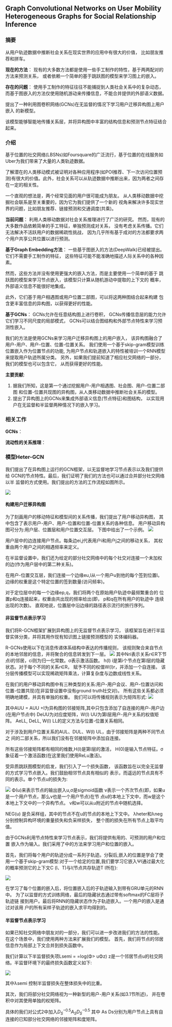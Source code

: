 ## Graph Convolutional Networks on User Mobility Heterogeneous Graphs for Social Relationship Inference

### 摘要
从用户轨迹数据中推断社会关系在现实世界的应用中有很大的价值，
比如朋友推荐和拼车。

**现在的方法**：
现有的大多数方法都是使用一些手工制作的特性，基于两两配对的方法来预测关系，
或者依赖一个简单的基于跳跃图的模型来学习图上的嵌入。

**存在的问题**：
使用手工制作的特征往往不能捕捉到人类社会关系中的复杂动态，
而基于图嵌入的方法仅使用随机游动来传播信息，不能合并提供的外部语义数据。

提出了一种利用图卷积网络(GCNs)在无监督的情况下学习用户迁移异构图上用户嵌入
的新模型。

该模型能够智能地传播关系层，并将异构图中丰富的结构信息和预测节点特征结合起来。

### 介绍

基于位置的社交网络(LBSNs)如Foursquare的广泛流行，基于位置的在线服务如Uber为我们带来了大量的人类轨迹数据。

了解潜在的人类移动模式被证明对各种应用程序(如POI推荐、下一次访问位置预测)有很大的价值。此外，社会关系可以从轨迹数据中推断出来，因为两者之间存在一定的相关性。

一个直观的想法是，两个经常见面的用户很可能成为朋友。
从人类移动数据中挖掘社会联系是至关重要的，因为它为我们提供了一个新的
视角来解决许多现实世界的问题，比如朋友推荐、链接预测和交通调度(共乘)。

**当前问题**：
利用人类移动数据对社会关系推理进行了广泛的研究。
然而，现有的大多数作品依赖简单的手工特征，单独预测成对关系，
没有考虑关系传播。它们无法解决不活跃用户的数据稀疏性挑战，
因为几乎所有基于成对的方法都要求两个用户共享公共位置以进行预测。

**基于Graph Embedding方法**：
一些基于图嵌入的方法(DeepWalk)已经被提出。它们不需要手工制作的特征，
这些特征可能不能准确地描述人际关系中的各种因素。

然而，这些方法并没有使用更强大的嵌入方法，而是主要使用一个简单的基于
跳跃图的模型来学习节点嵌入，该模型只计算从随机游动中提取的上下文的
概率，外部语义信息不能很好地集成。

此外，它们基于用户相遇图或用户位置二部图，可以将这两种图结合起来构建
包含更丰富信息的异构图，以获得更好的性能。

**基于GCNs**：
GCNs允许在任意结构图上进行卷积，
GCNs传播信息层的能力允许它们学习不同尺度的局部模式，
GCNs可以结合图结构和外部节点特性来学习预测性嵌入。

我们的方法是使用GCNs来学习用户迁移异构图上的用户嵌入，
该异构图融合了用户-用户、用户-位置、位置-位置关系。
我们使用一个基于skip-gram模型训练位置嵌入作为位置节点的功能,
为用户节点和轨道嵌入的特性被培训一个RNN模型来提取用户轨迹所属分类。
另外，如果我们提前知道了相应社交网络的一部分，我们的模型也可以包含它，
从而获得更好的性能。


**主要贡献**:
1. 据我们所知，这是第一个通过挖掘用户-用户相遇图、社会图、用户-位置二部图
	和位置-位置共现图的异构图，从人类移动数据中推断社会关系的模型。
2. 提出了异构图上的GCNs来集成外部语义信息(节点特征)和图结构，
	以实现用户在无监督和半监督两种情况下的嵌入学习。

### 相关工作
**GCNs**：

**流动性的关系推理**：


### 模型Heter-GCN
我们提出了在异构图上运行的GCN框架，以无监督地学习节点表示以及我们提供给
GCN的节点特性。最后，我们证明了我们的方法也可以通过合并部分社交网络以半
监督的方式使用。我们提出的方法的工作流程如图所示。

![](./image/model.png)

#### 构建用户迁移异构图
为了刻画用户的移动特征和模型间的关系传播，我们提出了用户移动异构图，
其中包含了表示用户-用户、用户-位置和位置-位置关系的各种信息。
用户移动异构图可分为:用户层、位置层和用户位置交互层。
下图中给出了一个示例。
![](./image/f1.png)

用户层中的边连接用户节点。每条边ei,j代表用户i和用户j之间的移动关系，
其权重由两个用户之间的相遇频率来定义。

在半监督设置中，我们还为给定的部分社交网络中的每个社交对连接一个未加权
的边(作为用户层中的第二种关系)。

在用户-位置交互层，我们连接一个边缘eu,l从一个用户u到他的每个签到位置l。
边缘的权重是这个特定位置的签到数量(访问频率)。

对于定位层中的每一个边缘ep,q，我们将两个在原始用户轨迹中最频繁重合的
位置p和q连接起来，权重由共出现的频率给出(即， p和q在所有用户的轨迹中
连续出现的次数)。
直观地说，位置层中沿边缘的路径表示流行的旅行序列。

#### 非监督节点表示学习

我们将R-GCN框架扩展到异构图上的无监督节点表示学习，
该框架旨在进行半监督实体分类，并将其用作现有知识图上链接预测模型的
实体编码器。

R-GCNs使用以下在消息传递体系结构中表达的传播规则，
该规则聚合来自节点的本地邻居的信息，并将聚合的信息转发到下一层。
![](./image/m1.png)
其中Nri表示关系r∈R下节点i的邻居，ci则为归一化常数。σ表示激活函数。
h(l) i是第i个节点在第l层的隐藏状态。对于每个不同的关系r∈R，
赋予不同的权值W(l)r，并添加一个自连接。
该分层传播模型可以实现稀疏矩阵乘法，计算复杂度与边数成线性关系。

在我们的用户移动异构图中有三种类型的关系:用户-用户会议、用户-位置访问和
位置-位置共现(在非监督设置中没有ground truth社交对)。
所有这些关系都必须明确地建模，并具有单独的权重。
我们可以将传播规则表示为矩阵形式:
![](./image/m2.png)

其中AUU = AUU +I为异构图的邻接矩阵,其中只包含添加了自连接的用户-用户边(在用户节点中)
DeUU为对应度矩阵，W(l) UU为第l层用户-用户关系的权值矩阵。
AeLL, DeLL, W(l) LL的定义方法与位置-位置关系相同。

对于涉及到用户位置关系的AUL、DUL、W(l) UL，由于邻接矩阵是两种不同节点之
间的二部关系，所以我们没有在邻接矩阵中添加自连接。

所有这些邻接矩阵都有相同的维数,H(l)是第l层的激活，
H(0)是输入节点特征。σ象征着一个激活函数(在这里我们使用ReLu激活)。

受异质跳跃图模型的启发，我们引入了一个损失函数，
该函数旨在以完全无监督的方式学习节点嵌入。我们鼓励相邻节点具有相似的
表示，而遥远的节点具有不同的表示。单个节点u的损失为:

![](./image/m3.png)
Φ(u)来表示节点的输出嵌入u,σ是sigmoid函数
v表示一个齐次节点(即，如果u是一个用户节点，那么v也是一个用户节点)在节
点u的本地上下文中，而w是这个本地上下文中的一个异构节点。
v和w可以从u附近的节点中随机选择。

NEG(u) 是负采样组，其中的节点不在u的节点的本地上下文中。
λheter和λneg分别控制异构环境的重量损失和负采样损失，
整个图的损失在所有节点上取平均值。

由于GCNs利用节点特性来学习节点表示，我们将提供有用的、可预测的用户和位置
嵌入作为输入。我们采用了中的方法来学习用户和位置的嵌入。

首先，我们将每个用户的轨迹分成一系列子轨迹。分裂后,嵌入的位置是学会了使
用一个基于skip-gram模型:对于一个给定的位置,我们要学习它嵌入Ψl通过最大化
的概率预测它的上下文C (l、T)与l(节点共存轨迹T l所在):

![](./image/m4.png)

在学习了每个位置的嵌入后，将位置嵌入后的子轨迹输入到带有GRU单元的RNN中。
为了以监督的方式训练网络，最后的隐藏状态通过带有softmax的FC层将子轨迹链
接到用户。最后将RNN的隐藏状态作为子轨迹嵌入。一个用户的嵌入是通过对该用
户的所有采样子轨迹的嵌入求平均得到的。

#### 半监督节点表示学习
如果已知社交网络中朋友对的一部分，我们可以进一步改进我们的方法的性能。
在这个场景中，我们使用两种方法来扩展我们的模型。
首先，我们将节点的邻居信息作为局部上下文合并到损失函数中。

我们计算以下半监督损失项Lsemi = =log(Φ> uΦz) z是一个邻居节点u的社交网
络。半监督环境下的最终损失函数定义如下:

![](./image/m5.png)

其中λsemi 控制半监督损失在整体损失中的比重。

其次，我们将部分社交网络视为一种新型的用户-用户关系(如3.1节所述)，
并在卷积中对其使用单独的权矩阵。

具体的我们对公式2中加入$D_S^{-0.5} A_S D_S^{-0.5}$ 其中
As Ds分别为用户节点上具有自连接的已知部分社交网络的邻接矩阵和度矩阵。
